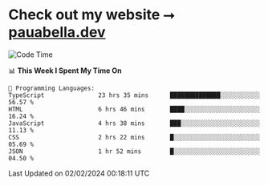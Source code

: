 # Check out my website ⭢ [pauabella.dev](https://pauabella.dev)

<!--START_SECTION:waka-->
![Code Time](http://img.shields.io/badge/Code%20Time-2%2C940%20hrs%202%20mins-blue)

📊 **This Week I Spent My Time On** 

```text
💬 Programming Languages: 
TypeScript               23 hrs 35 mins      ██████████████░░░░░░░░░░░   56.57 % 
HTML                     6 hrs 46 mins       ████░░░░░░░░░░░░░░░░░░░░░   16.24 % 
JavaScript               4 hrs 38 mins       ███░░░░░░░░░░░░░░░░░░░░░░   11.13 % 
CSS                      2 hrs 22 mins       █░░░░░░░░░░░░░░░░░░░░░░░░   05.69 % 
JSON                     1 hr 52 mins        █░░░░░░░░░░░░░░░░░░░░░░░░   04.50 % 
```


 Last Updated on 02/02/2024 00:18:11 UTC
<!--END_SECTION:waka-->
